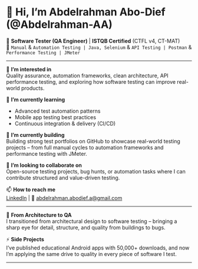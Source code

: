 # 👋 Hi, I’m Abdelrahman Abo-Dief (@Abdelrahman-AA)

🎯 **Software Tester (QA Engineer)** | **ISTQB Certified** (CTFL v4, CT-MAT)  
🧪 ```Manual``` & ```Automation Testing | Java, Selenium``` & ```API Testing | Postman``` & ```Performance Testing | JMeter``` 

---

👀 **I’m interested in**  
Quality assurance, automation frameworks, clean architecture, API performance testing, and exploring how software testing can improve real-world products.

🌱 **I’m currently learning**  
- Advanced test automation patterns  
- Mobile app testing best practices  
- Continuous integration & delivery (CI/CD)

💼 **I’m currently building**  
Building strong test portfolios on GitHub to showcase real-world testing projects – from full manual cycles to automation frameworks and performance testing with JMeter.

💞️ **I’m looking to collaborate on**  
Open-source testing projects, bug hunts, or automation tasks where I can contribute structured and value-driven testing.

📫 **How to reach me**  
[LinkedIn](https://www.linkedin.com/in/abdelrahman-abodief) | 📧 abdelrahman.abodief.a@gmail.com

---

🚀 **From Architecture to QA**   
I transitioned from architectural design to software testing – bringing a sharp eye for detail, structure, and quality from buildings to bugs.

⚡ **Side Projects**  
I’ve published educational Android apps with 50,000+ downloads, and now I’m applying the same drive to quality in every piece of software I test.

---

<!---
Abdelrahman-AA/Abdelrahman-AA is a ✨ special ✨ repository because its `README.md` (this file) appears on your GitHub profile.
You can click the Preview link to take a look at your changes.
--->
